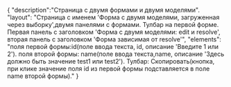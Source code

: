 {
"description":"Страница с двумя формами и двумя моделями".
"layout": "Страница с именем 'Форма с двумя моделями, загруженная через выборку',двумя панелями с формами. Тулбар на первой форме.
Первая панель с заголовком 'Форма с двумя моделями: edit и resolve', вторая панель с заголовком 'Форма зависимая от resolve'",
"elements": "поля первой формы:id(поле ввода текста, id, описание 'Введите 1 или 2').
поля второй формы: name(поле ввода текста,name, описание 'Здесь должно быть значение test1 или test2').
Тулбар: Скопировать(кнопка, при клике значение поля id из первой формы подставляется в поле name второй формы)."
}
